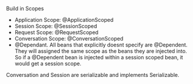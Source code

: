Build in Scopes

- Application Scope: @ApplicationScoped
- Session Scope: @SessionScoped
- Request Scope: @RequestScoped
- Conversation Scope: @ConversationScoped
- @Dependant. All beans that explicitly doesnt specify are @Dependent. They will assigned the same scope as the beans they are injected into. So if a @Dependent bean is injected within a session scoped bean, it would get a session scope.

Conversation and Session are serializable and implements Serializable.